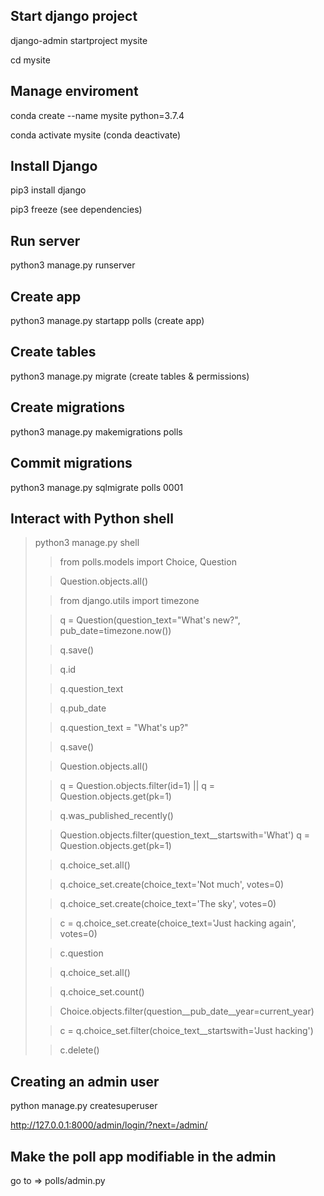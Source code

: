 ## Start django project

django-admin startproject mysite

cd mysite

## Manage enviroment

conda create --name mysite python=3.7.4

conda activate mysite (conda deactivate)

## Install Django

pip3 install django

pip3 freeze (see dependencies)

## Run server

python3 manage.py runserver

## Create app

python3 manage.py startapp polls (create app)

## Create tables

python3 manage.py migrate (create tables & permissions)

## Create migrations

python3 manage.py makemigrations polls

## Commit migrations

python3 manage.py sqlmigrate polls 0001

## Interact with Python shell

> python3 manage.py shell
>> from polls.models import Choice, Question
>
>> Question.objects.all()
>
>> from django.utils import timezone
>
>> q = Question(question_text="What's new?", pub_date=timezone.now())
>
>> q.save()
>
>> q.id
>
>> q.question_text
>
>> q.pub_date
>
>> q.question_text = "What's up?"
>
>> q.save()
>
>> Question.objects.all()
>
>> q = Question.objects.filter(id=1) || q = Question.objects.get(pk=1)
>
>> q.was_published_recently()
>
>> Question.objects.filter(question_text__startswith='What')
>> q = Question.objects.get(pk=1)
>
>> q.choice_set.all()
>
>> q.choice_set.create(choice_text='Not much', votes=0)
>
>> q.choice_set.create(choice_text='The sky', votes=0)
>
>> c = q.choice_set.create(choice_text='Just hacking again', votes=0)
>
>> c.question
>
>> q.choice_set.all()
>
>> q.choice_set.count()
>
>> Choice.objects.filter(question__pub_date__year=current_year)
>
>> c = q.choice_set.filter(choice_text__startswith='Just hacking')
>
>> c.delete()

## Creating an admin user

python manage.py createsuperuser

http://127.0.0.1:8000/admin/login/?next=/admin/

## Make the poll app modifiable in the admin

go to => polls/admin.py
